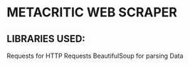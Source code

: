 # METACRITIC WEB SCRAPER


## LIBRARIES USED: 
Requests for HTTP Requests
BeautifulSoup for parsing Data




